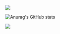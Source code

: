 <img src="https://capsule-render.vercel.app/api?type=waving&color=%23000000&height=200&section=header" />

![Anurag's GitHub stats](https://github-readme-stats.vercel.app/api?username=suyamg&hide=contribs,prs&show_icons=true&theme=테마)

<img src="https://capsule-render.vercel.app/api?type=waving&color=%23000000&height=200&section=footer" />


